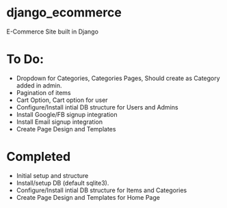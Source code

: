 # django_ecommerce
E-Commerce Site built in Django


# To Do:

* Dropdown for Categories, Categories Pages, Should create as Category added in admin.
* Pagination of items
* Cart Option, Cart option for user
* Configure/Install intial DB structure for Users and Admins
* Install Google/FB signup integration
* Install Email signup integration
* Create Page Design and Templates

# Completed
 * Initial setup and structure
 * Install/setup DB (default sqlite3).
 * Configure/Install intial DB structure for Items and Categories
 * Create Page Design and Templates for Home Page